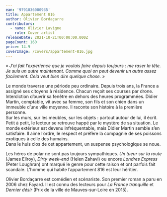 ```yaml
---
ean: '9791036000935'
title: Appartement 816
author: Olivier Bordaçarre
contributors:
  - name: Olivier Lavigne
    role: Cover artist
releaseDate: 2021-10-21T00:00:00.000Z
pageCount: 160
price: 14.9
coverImage: /covers/appartement-816.jpg
---
```


« *J’ai fait l’expérience que je voulais faire depuis toujours : me raser la tête. Je suis un autre
maintenant. Comme quoi on peut devenir un autre assez facilement. Cela veut bien dire
quelque chose.* »

Le monde traverse une période peu ordinaire. Depuis trois ans, la France a assigné ses
citoyens à résidence. Chacun reçoit ses courses par drone. Interdiction d’ouvrir sa fenêtre en
dehors des heures programmées. Didier Martin, comptable, vit avec sa femme, son fils et son
chien dans un immeuble d’une ville moyenne. Il raconte son histoire à la première personne.\
Sur les murs, sur les meubles, sur les objets : partout autour de lui, il écrit. Petit à petit, le
lecteur se retrouve happé par le mystère de sa situation. Le monde extérieur est devenu
infréquentable, mais Didier Martin semble s’en satisfaire. Il aime l’ordre, le respect et préfère
la compagnie de ses poissons exotiques à celle des humains.\
Dans le huis clos de cet appartement, un suspense psychologique se noue.

Les héros de polar ne sont pas toujours sympathiques. *Un tueur sur la route* (James Ellroy),
*Dirty week-end* (Helen Zahavi) ou encore *Londres Express* (Peter Loughran) ont marqué le
genre pour cette raison et ont parfois fait scandale. L’homme qui habite l’appartement 816 est
leur héritier.

Olivier Bordaçarre est comédien et scénariste. Son premier roman a paru en 2006 chez
Fayard. Il est connu des lecteurs pour *La France tranquille* et *Dernier désir* (Prix de la ville
de Mauves-sur-Loire en 2015).
